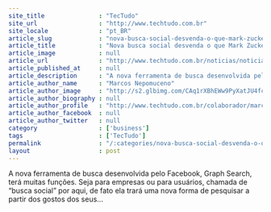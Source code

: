 ```yaml
---
site_title               : "TecTudo"
site_url                 : "http://www.techtudo.com.br"
site_locale              : "pt_BR"
article_slug             : "nova-busca-social-desvenda-o-que-mark-zuckerberg-curte-no-facebook"
article_title            : "Nova busca social desvenda o que Mark Zuckerberg curte no Facebook"
article_image            : null
article_url              : "http://www.techtudo.com.br/noticias/noticia/2013/01/nova-busca-social-desvenda-o-que-mark-zuckerberg-curte-no-facebook.html"
article_published_at     : null
article_description      : "A nova ferramenta de busca desenvolvida pelo Facebook, Graph Search, terá muitas funções. Seja para empresas ou para usuários, chamada de “busca social” por aqui, de fato ela trará uma nova forma de pesquisar a partir dos gostos dos seus..."
article_author_name      : "Marcos Nepomuceno"
article_author_image     : "http://s2.glbimg.com/CAq1rXBhEWw9PyXatJU4fcVYGcA=/30x30/s2.glbimg.com/LRLuMrf82ZASXrf9O3VLQbph3k8=/0x0:1080x1080/75x75/s.glbimg.com/po/tt2/f/original/2013/02/05/image.jpeg"
article_author_biography : null
article_author_profile   : "http://www.techtudo.com.br/colaborador/marcos-nepomuceno.html"
article_author_facebook  : null
article_author_twitter   : null
category                 : ['business']
tags                     : ['TecTudo']
permalink                : "/:categories/nova-busca-social-desvenda-o-que-mark-zuckerberg-curte-no-facebook/"
layout                   : post
---
```


A nova ferramenta de busca desenvolvida pelo Facebook, Graph Search, terá muitas funções. Seja para empresas ou para usuários, chamada de “busca social” por aqui, de fato ela trará uma nova forma de pesquisar a partir dos gostos dos seus...
